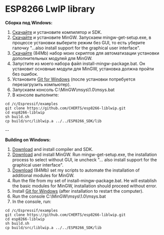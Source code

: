 ESP8266 LwIP library
====================

<b>Сборка под Windows:</b><br>
1. <a href="http://programs74.ru/get.php?file=EspressifESP8266DevKitX86">Скачайте</a> и установите компилятор и SDK.<br>
2. <a href="http://sourceforge.net/projects/mingw/files/Installer/">Скачайте</a> и установите MinGW. Запускаем mingw-get-setup.exe, в процессе установки выберите режим без GUI, то есть уберите галочку "...also install support for the graphical user interface".<br>
3. <a href="http://programs74.ru/get.php?file=EspressifESP8266DevKitAddon">Скачайте</a> (84Mb) набор моих скриптов для автоматизации установки дополнительных модулей для MinGW.<br>
4. Запустите из моего набора файл install-mingw-package.bat. Он установит основные модули для MinGW, установка должна пройти без ошибок.<br>
5. Установите <a href="http://git-scm.com/download/win">Git for Windows</a> (после установки потребуется перезагрузить компьютер).<br>
6. Запускаем консоль C:\MinGW\msys\1.0\msys.bat<br>
7. В консоле выполните:<br>
```
cd /c/Espressif/examples
git clone https://github.com/CHERTS/esp8266-liblwip.git
cd esp8266-liblwip
sh build.sh
cp build/src/liblwip.a ../../ESP8266_SDK/lib
```

--

<b>Building on Windows:</b><br>
1. <a href="http://programs74.ru/get.php?file=EspressifESP8266DevKitX86">Download</a> and install compiler and SDK.<br>
2. <a href="http://sourceforge.net/projects/mingw/files/Installer/">Download</a> and install MinGW. Run mingw-get-setup.exe, the installation process to select without GUI, ie uncheck "... also install support for the graphical user interface".<br>
3. <a href="http://programs74.ru/get.php?file=EspressifESP8266DevKitAddon">Download</a> (84Mb) set my scripts to automate the installation of additional modules for MinGW.<br>
4. Run the file from my set of install-mingw-package.bat. He will establish the basic modules for MinGW, installation should proceed without error.<br>
5. Install <a href="http://git-scm.com/download/win">Git for Windows</a> (after installation to restart the computer).<br>
6. Run the console C:\MinGW\msys\1.0\msys.bat<br>
7. In the console, run:<br>
```
cd /c/Espressif/examples
git clone https://github.com/CHERTS/esp8266-liblwip.git
cd esp8266-liblwip
sh build.sh
cp build/src/liblwip.a ../../ESP8266_SDK/lib
```

